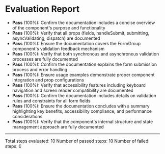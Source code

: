 # Evaluation Report

- **Pass** (100%): Confirm the documentation includes a concise overview of the component's purpose and functionality
- **Pass** (100%): Verify that all props (fields, handleSubmit, submitting, asyncValidating, dispatch) are documented
- **Pass** (100%): Ensure the documentation covers the FormGroup component's validation feedback mechanism
- **Pass** (100%): Verify that both synchronous and asynchronous validation processes are fully documented
- **Pass** (100%): Confirm the documentation explains the form submission process and error handling
- **Pass** (100%): Ensure usage examples demonstrate proper component integration and prop configurations
- **Pass** (100%): Verify that accessibility features including keyboard navigation and screen reader compatibility are documented
- **Pass** (100%): Confirm the documentation includes details on validation rules and constraints for all form fields
- **Pass** (100%): Ensure the documentation concludes with a summary highlighting key benefits, accessibility compliance, and performance considerations
- **Pass** (100%): Verify that the component's internal structure and state management approach are fully documented

---

Total steps evaluated: 10
Number of passed steps: 10
Number of failed steps: 0